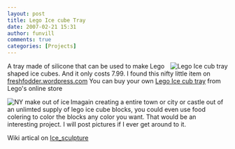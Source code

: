 ```yaml
---
layout: post
title: Lego Ice cube Tray 
date: 2007-02-21 15:31
author: funvill
comments: true
categories: [Projects]
---
```

<a href="http://blog.abluestar.com/public/uploads/2007/03/el502-0000-xx-12-1.jpg" title="Lego Ice cub tray"><img src="http://blog.abluestar.com/public/uploads/2007/03/el502-0000-xx-12-1.thumbnail.jpg" alt="Lego Ice cub tray" align="right" /></a>
A tray made of silicone that can be used to make Lego shaped ice cubes.
And it only costs 7.99.
I found this nifty little item on <a href="http://freshfodder.wordpress.com/2006/10/18/lego-ice-cube-tray-799/">freshfodder.wordpress.com</a>
You can buy your own <a href="http://shop.lego.com/Product/?p=EL502">Lego Ice cub tray</a> from Lego's online store

<a href="http://blog.abluestar.com/public/uploads/2007/03/nymidtown.jpg" title="NY make out of ice"><img src="http://blog.abluestar.com/public/uploads/2007/03/nymidtown.thumbnail.jpg" alt="NY make out of ice" align="left" /></a>Imagain creating a entire town or city or castle out of an unlimted supply of lego ice cube blocks, you could even use food colering to color the blocks any color you want.  That would be an interesting project.  I will post pictures if I ever get around to it.

Wiki artical on <a href="http://en.wikipedia.org/wiki/Ice_sculpture">Ice_sculpture</a>
